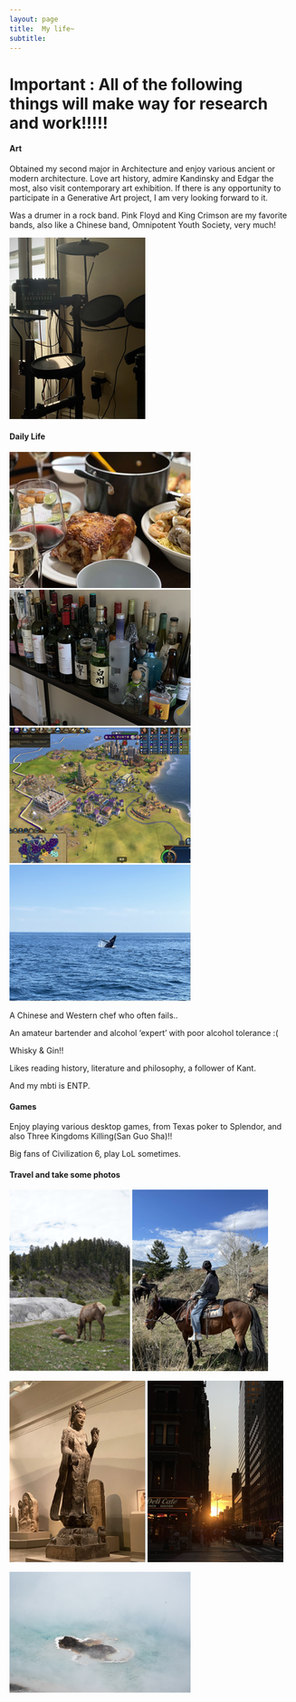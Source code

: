 ```yaml
---
layout: page
title:  My life~
subtitle: 
---
```


# Important : All of the following things will make way for research and work!!!!!

#### Art

Obtained my second major in Architecture and enjoy various ancient or modern architecture. 
Love art history, admire Kandinsky and Edgar the most, also visit contemporary art exhibition. If there is any opportunity to participate in a Generative Art project, I am very looking forward to it.

Was a drumer in a rock band. Pink Floyd and King Crimson are my favorite bands, also like a Chinese band, Omnipotent Youth Society, very much!

![Crepe](assets/img/“IMG_1351”小.png)


#### Daily Life

![Crepe](assets/img/“IMG_1675”小.png)
![Crepe](assets/img/“IMG_1353”小.png)
![Crepe](assets/img/“截屏2023-07-1200.32.07”小.png)
![Crepe](assets/img/6.png)

A Chinese and Western chef who often fails..

An amateur bartender and alcohol ‘expert’ with poor alcohol tolerance :( 

Whisky & Gin!!

Likes reading history, literature and philosophy, a follower of Kant.

And my mbti is ENTP.

#### Games

Enjoy playing various desktop games, from Texas poker to Splendor, and also Three Kingdoms Killing(San Guo Sha)!!

Big fans of Civilization 6, play LoL sometimes.

#### Travel and take some photos

![Crepe](assets/img/3.png)
![Crepe](assets/img/1.png)

![Crepe](assets/img/2.png)
![Crepe](assets/img/4.png)

![Crepe](assets/img/5.png)






